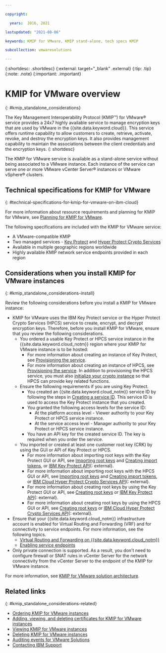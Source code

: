 ```yaml
---

copyright:

  years:  2016, 2021

lastupdated: "2021-08-06"

keywords: KMIP for VMware, KMIP stand-alone, tech specs KMIP

subcollection: vmwaresolutions

---
```


{:shortdesc: .shortdesc}
{:external: target="_blank" .external}
{:tip: .tip}
{:note: .note}
{:important: .important}

# KMIP for VMware overview
{: #kmip_standalone_considerations}

The Key Management Interoperability Protocol (KMIP™) for VMware® service provides a 24x7 highly available service to manage encryption keys that are used by VMware in the {{site.data.keyword.cloud}}. This service offers runtime capability to allow customers to create, retrieve, activate, revoke, and destroy the encryption keys. It also provides management capability to maintain the associations between the client credentials and the encryption keys.
{: shortdesc}

The KMIP for VMware service is available as a stand-alone service without being associated to a VMware instance. Each instance of the service can serve one or more VMware vCenter Server® instances or VMware vSphere® clusters.

## Technical specifications for KMIP for VMware
{: #technical-specifications-for-kmip-for-vmware-on-ibm-cloud}

For more information about resource requirements and planning for KMIP for VMware, see [Planning for KMIP for VMware](/docs/vmwaresolutions?topic=vmwaresolutions-kmip-implementation#kmip-implementation-planning).

The following specifications are included with the KMIP for VMware service:

* A VMware-compatible KMIP
* Two managed services - [Key Protect](https://cloud.ibm.com/catalog/services/key-protect) and [Hyper Protect Crypto Services](https://cloud.ibm.com/catalog/services/hyper-protect-crypto-services)
* Available in multiple geographic regions worldwide
* Highly available KMIP network service endpoints provided in each region

## Considerations when you install KMIP for VMware instances
{: #kmip_standalone_considerations-install}

Review the following considerations before you install a KMIP for VMware instance:

* KMIP for VMware uses the IBM Key Protect service or the Hyper Protect Crypto Services (HPCS) service to create, encrypt, and decrypt encryption keys. Therefore, before you install KMIP for VMware, ensure that you review the following considerations.
   * You ordered a usable Key Protect or HPCS service instance in the {{site.data.keyword.cloud_notm}} region where your KMIP for VMware instance is to be hosted:
      * For more information about creating an instance of Key Protect, see [Provisioning the service](/docs/key-protect?topic=key-protect-provision).
      * For more information about creating an instance of HPCS, see [Provisioning the service](/docs/hs-crypto?topic=hs-crypto-provision#provision). In addition to provisioning the HPCS service, you must also [initialize your crypto instance](/docs/hs-crypto?topic=hs-crypto-initialize-hsm#initialize-hsm) so that HPCS can provide key related functions.
   * Ensure the following requirements if you are using Key Protect.
      * You created an {{site.data.keyword.cloud_notm}} service ID by following the steps in [Creating a service ID](/docs/account?topic=account-serviceids). This service ID is used to access the Key Protect instance that you created.
      * You granted the following access levels for the service ID:
        * At the platform access level - Viewer authority to your Key Protect or HPCS service instance.
        * At the service access level - Manager authority to your Key Protect or HPCS service instance.
     * You have an API key for the created service ID. The key is required when you order the service.
   * You imported or created at least one customer root key (CRK) by using the GUI or API of Key Protect or HPCS.
      * For more information about importing root keys with the Key Protect GUI or API, see [Importing root keys](/docs/key-protect?topic=key-protect-import-root-keys) and [Creating import tokens](/docs/key-protect?topic=key-protect-create-import-tokens), or [IBM Key Protect API](https://cloud.ibm.com/apidocs/key-protect){: external}.
      * For more information about importing root keys with the HPCS GUI or API, see [Importing root keys](/docs/hs-crypto?topic=hs-crypto-import-root-keys) and [Creating import tokens](/docs/hs-crypto?topic=hs-crypto-create-import-tokens), or [IBM Cloud Hyper Protect Crypto Services API](https://cloud.ibm.com/apidocs/hs-crypto){: external}.
      * For more information about creating root keys by using the Key Protect GUI or API, see [Creating root keys](/docs/key-protect?topic=key-protect-create-root-keys) or [IBM Key Protect API](https://cloud.ibm.com/apidocs/key-protect){: external}.
      * For more information about creating root keys by using the HPCS GUI or API, see [Creating root keys](/docs/hs-crypto/get-started?topic=hs-crypto-create-root-keys) or [IBM Cloud Hyper Protect Crypto Services API](https://cloud.ibm.com/apidocs/hs-crypto){: external}.
* Ensure that your {{site.data.keyword.cloud_notm}} infrastructure account is enabled for Virtual Routing and Forwarding (VRF) and for connectivity to service endpoints. For more information, see the following topics.
   * [Virtual Routing and Forwarding on {{site.data.keyword.cloud_notm}}](/docs/direct-link?topic=direct-link-overview-of-virtual-routing-and-forwarding-vrf-on-ibm-cloud)
   * [Enabling service endpoints](/docs/account?topic=account-vrf-service-endpoint#service-endpoint)
* Only private connection is supported. As a result, you don't need to configure firewall or SNAT rules in vCenter Server for the network connectivity from the vCenter Server to the endpoint of the KMIP for VMware instance.

For more information, see [KMIP for VMware solution architecture](/docs/vmwaresolutions?topic=vmwaresolutions-kmip-overview).

## Related links
{: #kmip_standalone_considerations-related}

* [Ordering KMIP for VMware instances](/docs/vmwaresolutions?topic=vmwaresolutions-kmip_standalone_ordering)
* [Adding, viewing, and deleting certificates for KMIP for VMware instances](/docs/vmwaresolutions?topic=vmwaresolutions-kmip_standalone_addingdeletingcert)
* [Viewing KMIP for VMware instances](/docs/vmwaresolutions?topic=vmwaresolutions-kmip_standalone_viewing)
* [Deleting KMIP for VMware instances](/docs/vmwaresolutions?topic=vmwaresolutions-kmip_standalone_deleting)
* [Auditing events for VMware Solutions](/docs/vmwaresolutions?topic=vmwaresolutions-at-events)
* [Contacting IBM Support](/docs/vmwaresolutions?topic=vmwaresolutions-trbl_support)
